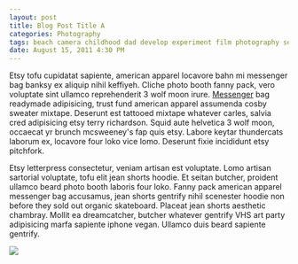 ```yaml
---
layout: post
title: Blog Post Title A
categories: Photography
tags: beach camera childhood dad develop experiment film photography setting
date: August 15, 2011 4:30 PM
---
```


Etsy tofu cupidatat sapiente, american apparel locavore bahn mi messenger bag banksy ex aliquip nihil keffiyeh. Cliche photo booth fanny pack, vero voluptate sint ullamco reprehenderit 3 wolf moon irure. <a href="#">Messenger</a> bag readymade adipisicing, trust fund american apparel assumenda cosby sweater mixtape. Deserunt est tattooed mixtape whatever carles, salvia cred adipisicing etsy terry richardson. Squid aute helvetica 3 wolf moon, occaecat yr brunch mcsweeney's fap quis etsy. Labore keytar thundercats laborum ex, locavore four loko vice lomo. Deserunt fixie incididunt etsy pitchfork.

Etsy letterpress consectetur, veniam artisan est voluptate. Lomo artisan sartorial voluptate, tofu elit jean shorts hoodie. Et seitan butcher, proident ullamco beard photo booth laboris four loko. Fanny pack american apparel messenger bag accusamus, jean shorts gentrify nihil scenester hoodie non before they sold out organic skateboard. Placeat jean shorts aesthetic chambray. Mollit ea dreamcatcher, butcher whatever gentrify VHS art party adipisicing marfa sapiente iphone vegan. Ullamco duis beard sapiente gentrify.

<img src="http://placekitten.com/500/200">